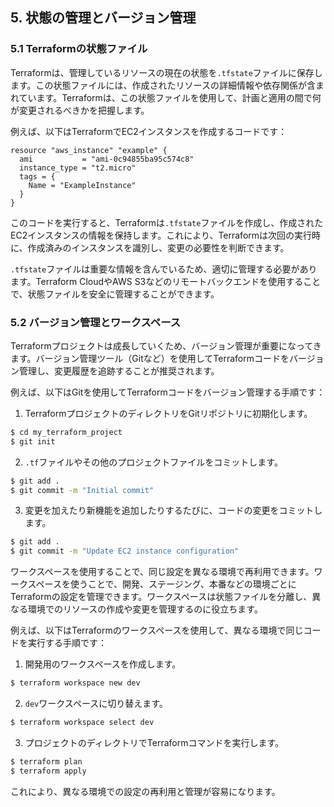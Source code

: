 ## 5. 状態の管理とバージョン管理

### 5.1 Terraformの状態ファイル

Terraformは、管理しているリソースの現在の状態を`.tfstate`ファイルに保存します。この状態ファイルには、作成されたリソースの詳細情報や依存関係が含まれています。Terraformは、この状態ファイルを使用して、計画と適用の間で何が変更されるべきかを把握します。

例えば、以下はTerraformでEC2インスタンスを作成するコードです：

```hcl
resource "aws_instance" "example" {
  ami           = "ami-0c94855ba95c574c8"
  instance_type = "t2.micro"
  tags = {
    Name = "ExampleInstance"
  }
}
```

このコードを実行すると、Terraformは`.tfstate`ファイルを作成し、作成されたEC2インスタンスの情報を保持します。これにより、Terraformは次回の実行時に、作成済みのインスタンスを識別し、変更の必要性を判断できます。

`.tfstate`ファイルは重要な情報を含んでいるため、適切に管理する必要があります。Terraform CloudやAWS S3などのリモートバックエンドを使用することで、状態ファイルを安全に管理することができます。

### 5.2 バージョン管理とワークスペース

Terraformプロジェクトは成長していくため、バージョン管理が重要になってきます。バージョン管理ツール（Gitなど）を使用してTerraformコードをバージョン管理し、変更履歴を追跡することが推奨されます。

例えば、以下はGitを使用してTerraformコードをバージョン管理する手順です：

1. TerraformプロジェクトのディレクトリをGitリポジトリに初期化します。

```bash
$ cd my_terraform_project
$ git init
```

2. `.tf`ファイルやその他のプロジェクトファイルをコミットします。

```bash
$ git add .
$ git commit -m "Initial commit"
```

3. 変更を加えたり新機能を追加したりするたびに、コードの変更をコミットします。

```bash
$ git add .
$ git commit -m "Update EC2 instance configuration"
```

ワークスペースを使用することで、同じ設定を異なる環境で再利用できます。ワークスペースを使うことで、開発、ステージング、本番などの環境ごとにTerraformの設定を管理できます。ワークスペースは状態ファイルを分離し、異なる環境でのリソースの作成や変更を管理するのに役立ちます。

例えば、以下はTerraformのワークスペースを使用して、異なる環境で同じコードを実行する手順です：

1. 開発用のワークスペースを作成します。

```bash
$ terraform workspace new dev
```

2. `dev`ワークスペースに切り替えます。

```bash
$ terraform workspace select dev
```

3. プロジェクトのディレクトリでTerraformコマンドを実行します。

```bash
$ terraform plan
$ terraform apply
```

これにより、異なる環境での設定の再利用と管理が容易になります。